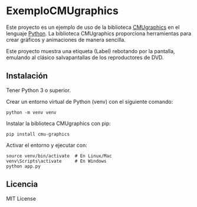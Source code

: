 
# ExemploCMUgraphics

Este proyecto es un ejemplo de uso de la biblioteca [CMUgraphics](https://academy.cs.cmu.edu/docs) en el lenguaje [Python](https://www.python.org/). La biblioteca CMUgraphics proporciona herramientas para crear gráficos y animaciones de manera sencilla. 

Este proyecto muestra una etiqueta (Label) rebotando por la pantalla, emulando al clásico salvapantallas de los reproductores de DVD.

## Instalación
Tener Python 3 o superior.

Crear un entorno virtual de Python (venv) con el siguiente comando:

    python -m venv venv

Instalar la biblioteca CMUgraphics con pip:

    pip install cmu-graphics

Activar el entorno y ejecutar con:

    source venv/bin/activate  # En Linux/Mac
    venv\Scripts\activate     # En Windows
    python app.py

## Licencia
MIT License